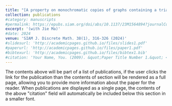 ```yaml
---
title: "[A property on monochromatic copies of graphs containing a triangle](https://epubs.siam.org/doi/abs/10.1137/23M1564894?journalCode=sjdmec)"
collection: publications
#category: manuscripts
#permalink: https://epubs.siam.org/doi/abs/10.1137/23M1564894?journalCode=sjdmec
excerpt: '(with Jie Ma)'
#date: 2024
venue: 'SIAM J. Discrete Math. 38(1), 316-326 (2024)'
#slidesurl: 'http://academicpages.github.io/files/slides1.pdf'
#paperurl: 'http://academicpages.github.io/files/paper1.pdf' 
#bibtexurl: 'http://academicpages.github.io/files/bibtex1.bib'
#citation: 'Your Name, You. (2009). &quot;Paper Title Number 1.&quot; <i>Journal 1</i>. 1(1).'
---
```

The contents above will be part of a list of publications, if the user clicks the link for the publication than the contents of section will be rendered as a full page, allowing you to provide more information about the paper for the reader. When publications are displayed as a single page, the contents of the above "citation" field will automatically be included below this section in a smaller font.
